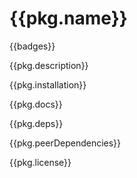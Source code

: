 # {{pkg.name}}

{{badges}}

{{pkg.description}}

<!-- toc -->

{{pkg.installation}}

{{pkg.docs}}

{{pkg.deps}}

{{pkg.peerDependencies}}

{{pkg.license}}
